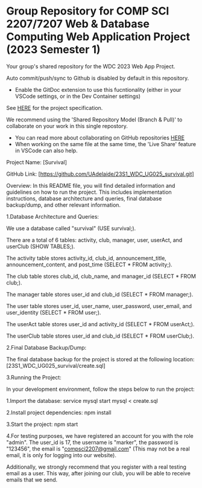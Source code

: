 # Group Repository for COMP SCI 2207/7207 Web & Database Computing Web Application Project (2023 Semester 1)

Your group's shared repository for the WDC 2023 Web App Project.

Auto commit/push/sync to Github is disabled by default in this repository.
- Enable the GitDoc extension to use this fucntionality (either in your VSCode settings, or in the Dev Container settings)

See [HERE](https://myuni.adelaide.edu.au/courses/85266/pages/2023-web-application-group-project-specification) for the project specification.

We recommend using the 'Shared Repository Model (Branch & Pull)' to collaborate on your work in this single repostory.
- You can read more about collaborating on GitHub repositories [HERE](https://docs.github.com/en/pull-requests/collaborating-with-pull-requests)
- When working on the same file at the same time, the 'Live Share' feature in VSCode can also help.


Project Name: [Survival]

GitHub Link: [https://github.com/UAdelaide/23S1_WDC_UG025_survival.git]

Overview:
In this README file, you will find detailed information and guidelines on how to run the project. This includes implementation instructions, database architecture and queries, final database backup/dump, and other relevant information.

1.Database Architecture and Queries:

We use a database called "survival" (USE survival;).

There are a total of 6 tables: activity, club, manager, user, userAct, and userClub (SHOW TABLES;).

The activity table stores activity_id, club_id, announcement_title, announcement_content, and post_time (SELECT * FROM activity;).

The club table stores club_id, club_name, and manager_id (SELECT * FROM club;).

The manager table stores user_id and club_id (SELECT * FROM manager;).

The user table stores user_id, user_name, user_password, user_email, and user_identity (SELECT * FROM user;).

The userAct table stores user_id and activity_id (SELECT * FROM userAct;).

The userClub table stores user_id and club_id (SELECT * FROM userClub;).



2.Final Database Backup/Dump:

The final database backup for the project is stored at the following location:
[23S1_WDC_UG025_survival/create.sql]


3.Running the Project:

In your development environment, follow the steps below to run the project:

1.Import the database:
    service mysql start
    mysql < create.sql

2.Install project dependencies:
    npm install

3.Start the project:
    npm start

4.For testing purposes, we have registered an account for you with the role "admin".
The user_id is 17,
the username is "marker",
the password is "123456",
the email is "compsci2207@gmail.com" (This may not be a real email, it is only for logging into our website).

Additionally, we strongly recommend that you register with a real testing email as a user. This way, after joining our club, you will be able to receive emails that we send.